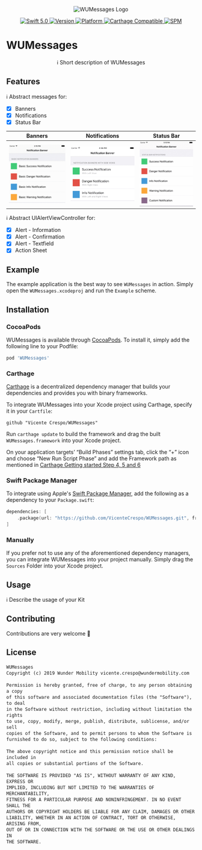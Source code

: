 <p align="center">
   <img width="200" src="https://raw.githubusercontent.com/SvenTiigi/SwiftKit/gh-pages/readMeAssets/SwiftKitLogo.png" alt="WUMessages Logo">
</p>

<p align="center">
   <a href="https://developer.apple.com/swift/">
      <img src="https://img.shields.io/badge/Swift-5.0-orange.svg?style=flat" alt="Swift 5.0">
   </a>
   <a href="http://cocoapods.org/pods/WUMessages">
      <img src="https://img.shields.io/cocoapods/v/WUMessages.svg?style=flat" alt="Version">
   </a>
   <a href="http://cocoapods.org/pods/WUMessages">
      <img src="https://img.shields.io/cocoapods/p/WUMessages.svg?style=flat" alt="Platform">
   </a>
   <a href="https://github.com/Carthage/Carthage">
      <img src="https://img.shields.io/badge/Carthage-compatible-4BC51D.svg?style=flat" alt="Carthage Compatible">
   </a>
   <a href="https://github.com/apple/swift-package-manager">
      <img src="https://img.shields.io/badge/Swift%20Package%20Manager-compatible-brightgreen.svg" alt="SPM">
   </a>
</p>

# WUMessages

<p align="center">
ℹ️ Short description of WUMessages
</p>

## Features

ℹ️ Abstract messages for:
- [x] Banners
- [x] Notifications
- [x] Status Bar

| Banners | Notifications  | Status Bar |
| ------------- | ------------- | ------------- |
| ![Basic Banners](Images/basic.gif)  | ![Banners with Side Views](Images/side_views.gif)  | ![Status Bar Banners](Images//status_bar.gif) |

ℹ️ Abstract UIAlertViewController for:
- [x] Alert - Information
- [x] Alert - Confirmation
- [x] Alert - Textfield
- [x] Action Sheet

## Example

The example application is the best way to see `WUMessages` in action. Simply open the `WUMessages.xcodeproj` and run the `Example` scheme.

## Installation

### CocoaPods

WUMessages is available through [CocoaPods](http://cocoapods.org). To install
it, simply add the following line to your Podfile:

```bash
pod 'WUMessages'
```

### Carthage

[Carthage](https://github.com/Carthage/Carthage) is a decentralized dependency manager that builds your dependencies and provides you with binary frameworks.

To integrate WUMessages into your Xcode project using Carthage, specify it in your `Cartfile`:

```ogdl
github "Vicente Crespo/WUMessages"
```

Run `carthage update` to build the framework and drag the built `WUMessages.framework` into your Xcode project.

On your application targets’ “Build Phases” settings tab, click the “+” icon and choose “New Run Script Phase” and add the Framework path as mentioned in [Carthage Getting started Step 4, 5 and 6](https://github.com/Carthage/Carthage/blob/master/README.md#if-youre-building-for-ios-tvos-or-watchos)

### Swift Package Manager

To integrate using Apple's [Swift Package Manager](https://swift.org/package-manager/), add the following as a dependency to your `Package.swift`:

```swift
dependencies: [
    .package(url: "https://github.com/VicenteCrespo/WUMessages.git", from: "1.0.0")
]
```

### Manually

If you prefer not to use any of the aforementioned dependency managers, you can integrate WUMessages into your project manually. Simply drag the `Sources` Folder into your Xcode project.

## Usage

ℹ️ Describe the usage of your Kit

## Contributing
Contributions are very welcome 🙌

## License

```
WUMessages
Copyright (c) 2019 Wunder Mobility vicente.crespo@wundermobility.com

Permission is hereby granted, free of charge, to any person obtaining a copy
of this software and associated documentation files (the "Software"), to deal
in the Software without restriction, including without limitation the rights
to use, copy, modify, merge, publish, distribute, sublicense, and/or sell
copies of the Software, and to permit persons to whom the Software is
furnished to do so, subject to the following conditions:

The above copyright notice and this permission notice shall be included in
all copies or substantial portions of the Software.

THE SOFTWARE IS PROVIDED "AS IS", WITHOUT WARRANTY OF ANY KIND, EXPRESS OR
IMPLIED, INCLUDING BUT NOT LIMITED TO THE WARRANTIES OF MERCHANTABILITY,
FITNESS FOR A PARTICULAR PURPOSE AND NONINFRINGEMENT. IN NO EVENT SHALL THE
AUTHORS OR COPYRIGHT HOLDERS BE LIABLE FOR ANY CLAIM, DAMAGES OR OTHER
LIABILITY, WHETHER IN AN ACTION OF CONTRACT, TORT OR OTHERWISE, ARISING FROM,
OUT OF OR IN CONNECTION WITH THE SOFTWARE OR THE USE OR OTHER DEALINGS IN
THE SOFTWARE.
```
